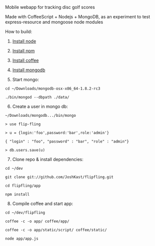 Mobile webapp for tracking disc golf scores

Made with CoffeeScript + Nodejs + MongoDB, as an experiment to test express-resource and mongoose node modules


How to build:

1) [Install node](https://github.com/joyent/node/wiki/Installation)

2) [Install npm](http://howtonode.org/introduction-to-npm)

3) [Install coffee](http://jashkenas.github.com/coffee-script/#installation)

4) [Install mongodb](http://www.mongodb.org/downloads)

5) Start mongo:

`cd ~/Downloads/mongodb-osx-x86_64-1.8.2-rc3`

`./bin/mongod --dbpath ./data/`

6) Create a user in mongo db:

`~/Downloads/mongodb.../bin/mongo`

`> use flip-fling`

`> u = {login:'foo',password:'bar',role:'admin'}`

`{ "login" : "foo", "password" : "bar", "role" : "admin"}`

`> db.users.save(u)`

7) Clone repo & install dependencies:

`cd ~/dev`

`git clone git://github.com/JoshKast/flipfling.git`

`cd flipfling/app`

`npm install`

8) Compile coffee and start app:

`cd ~/dev/flipfling`

`coffee -c -o app/ coffee/app/`

`coffee -c -o app/static/script/ coffee/static/`

`node app/app.js`